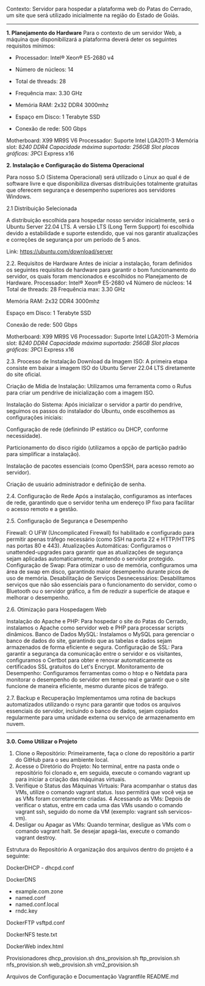 Contexto: Servidor para hospedar a plataforma web do Patas do Cerrado, um site que será utilizado inicialmente na região do Estado de Goiás.

-------------------------------------------------------------------------------------------------------------------------------------------------------------------------------------------

**1. Planejamento do Hardware**
Para o contexto de um servidor Web, a máquina que disponibilizará a plataforma deverá deter os seguintes requisitos mínimos:

- Processador: Intel® Xeon® E5-2680 v4
- Número de núcleos: 14
- Total de threads: 28
- Frequência max: 3.30 GHz

- Memória RAM: 2x32 DDR4 3000mhz

- Espaço em Disco: 1 Terabyte SSD

- Conexão de rede: 500 Gbps 

Motherboard: X99 MR9S V6
		Processador: Suporte Intel LGA2011-3
		Memória slot: 8*240 DDR4
		Capacidade máxima suportada: 256GB
		Slot placas gráficas: 3*PCI Express x16



**2. Instalação e Configuração do Sistema Operacional**

Para nosso S.O (Sistema Operacional) será utilizado o Linux ao qual é de software livre e que disponibiliza diversas distribuições totalmente gratuitas que oferecem segurança e desempenho superiores aos servidores Windows.

2.1 Distribuição Selecionada

A distribuição escolhida para hospedar nosso servidor inicialmente, será o Ubuntu Server 22.04 LTS. 
A versão LTS (Long Term Support) foi escolhida devido a estabilidade e suporte estendido, que vai nos garantir atualizações e correções de segurança por um período de 5 anos.

Link: https://ubuntu.com/download/server



2.2. Requisitos de Hardware
Antes de iniciar a instalação, foram definidos os seguintes requisitos de hardware para garantir o bom funcionamento do servidor, os quais foram mencionados e escolhidos no Planejamento de Hardware.
Processador: Intel® Xeon® E5-2680 v4
Número de núcleos: 14
Total de threads: 28
Frequência max: 3.30 GHz

Memória RAM: 2x32 DDR4 3000mhz

Espaço em Disco: 1 Terabyte SSD

Conexão de rede: 500 Gbps 

Motherboard: X99 MR9S V6
		Processador: Suporte Intel LGA2011-3
		Memória slot: 8*240 DDR4
		Capacidade máxima suportada: 256GB
		Slot placas gráficas: 3*PCI Express x16


2.3. Processo de Instalação
Download da Imagem ISO: A primeira etapa consiste em baixar a imagem ISO do Ubuntu Server 22.04 LTS diretamente do site oficial.

Criação de Mídia de Instalação: Utilizamos uma ferramenta como o Rufus para criar um pendrive de inicialização com a imagem ISO.

Instalação do Sistema: Após inicializar o servidor a partir do pendrive, seguimos os passos do instalador do Ubuntu, onde escolhemos as configurações iniciais:

Configuração de rede (definindo IP estático ou DHCP, conforme necessidade).

Particionamento do disco rígido (utilizamos a opção de partição padrão para simplificar a instalação).

Instalação de pacotes essenciais (como OpenSSH, para acesso remoto ao servidor).

Criação de usuário administrador e definição de senha.


2.4. Configuração de Rede
Após a instalação, configuramos as interfaces de rede, garantindo que o servidor tenha um endereço IP fixo para facilitar o acesso remoto e a gestão.

2.5. Configuração de Segurança e Desempenho

Firewall: O UFW (Uncomplicated Firewall) foi habilitado e configurado para permitir apenas tráfego necessário (como SSH na porta 22 e HTTP/HTTPS nas portas 80 e 443).
Atualizações Automáticas: Configuramos o unattended-upgrades para garantir que as atualizações de segurança sejam aplicadas automaticamente, mantendo o servidor protegido.
Configuração de Swap: Para otimizar o uso de memória, configuramos uma área de swap em disco, garantindo maior desempenho durante picos de uso de memória.
Desabilitação de Serviços Desnecessários: Desabilitamos serviços que não são essenciais para o funcionamento do servidor, como o Bluetooth ou o servidor gráfico, a fim de reduzir a superfície de ataque e melhorar o desempenho.



2.6. Otimização para Hospedagem Web

Instalação do Apache e PHP: Para hospedar o site do Patas do Cerrado, instalamos o Apache como servidor web e PHP para processar scripts dinâmicos.
Banco de Dados MySQL: Instalamos o MySQL para gerenciar o banco de dados do site, garantindo que as tabelas e dados sejam armazenados de forma eficiente e segura.
Configuração de SSL: Para garantir a segurança da comunicação entre o servidor e os visitantes, configuramos o Certbot para obter e renovar automaticamente os certificados SSL gratuitos do Let's Encrypt.
Monitoramento de Desempenho: Configuramos ferramentas como o htop e o Netdata para monitorar o desempenho do servidor em tempo real e garantir que o site funcione de maneira eficiente, mesmo durante picos de tráfego.

2.7. Backup e Recuperação
Implementamos uma rotina de backups automatizados utilizando o rsync para garantir que todos os arquivos essenciais do servidor, incluindo o banco de dados, sejam copiados regularmente para uma unidade externa ou serviço de armazenamento em nuvem.

-------------------------------------------------------------------------------------------------------------------------------------------------------------------------------------------


**3.0. Como Utilizar o Projeto**

1. Clone o Repositório: Primeiramente, faça o clone do repositório a partir do GitHub para o seu ambiente local.
2. Acesse o Diretório do Projeto: No terminal, entre na pasta onde o repositório foi clonado e, em seguida, execute o comando vagrant up para iniciar a criação das máquinas virtuais.
3. Verifique o Status das Máquinas Virtuais: Para acompanhar o status das VMs, utilize o comando vagrant status. Isso permitirá que você veja se as VMs foram corretamente criadas.
4 Acessando as VMs: Depois de verificar o status, entre em cada uma das VMs usando o comando vagrant ssh, seguido do nome da VM (exemplo: vagrant ssh servicos-vm).
5. Desligar ou Apagar as VMs: Quando terminar, desligue as VMs com o comando vagrant halt. Se desejar apagá-las, execute o comando vagrant destroy.

Estrutura do Repositório
A organização dos arquivos dentro do projeto é a seguinte:

DockerDHCP
     - dhcpd.conf
      
DockerDNS
- example.com.zone
- named.conf
- named.conf.local
- rndc.key
      
DockerFTP
      vsftpd.conf
      
DockerNFS
      teste.txt
      
DockerWeb
      index.html
      
Provisionadores
      dhcp_provision.sh
      dns_provision.sh
      ftp_provision.sh
      nfs_provision.sh
      web_provision.sh
      vm2_provision.sh
      
Arquivos de Configuração e Documentação
      Vagrantfile
      README.md


